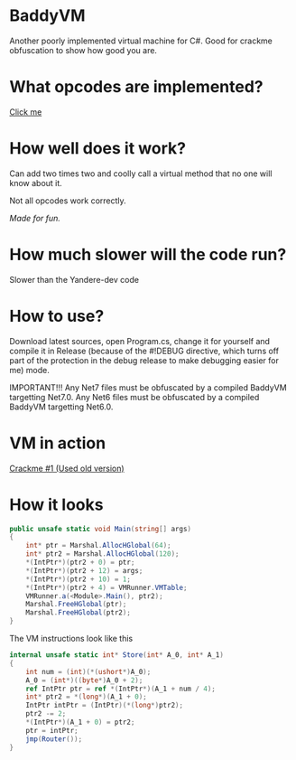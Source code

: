 # BaddyVM
Another poorly implemented virtual machine for C#.
Good for crackme obfuscation to show how good you are.

# What opcodes are implemented?
[Click me](https://github.com/BadRyuner/BaddyVM/blob/master/BaddyVM/VM/VMCore.cs#L125)

# How well does it work?
Can add two times two and coolly call a virtual method that no one will know about it.

Not all opcodes work correctly. 

_*Made for fun.*_

# How much slower will the code run?
Slower than the Yandere-dev code

# How to use?
Download latest sources, open Program.cs, change it for yourself and compile it in Release (because of the #!DEBUG directive, which turns off part of the protection in the debug release to make debugging easier for me) mode.

IMPORTANT!!!
Any Net7 files must be obfuscated by a compiled BaddyVM targetting Net7.0. Any Net6 files must be obfuscated by a compiled BaddyVM targetting Net6.0.

# VM in action
[Crackme #1 (Used old version)](https://crackmes.one/crackme/648c69d033c5d4393891394c)

# How it looks
```csharp
public unsafe static void Main(string[] args)
{
	int* ptr = Marshal.AllocHGlobal(64);
	int* ptr2 = Marshal.AllocHGlobal(120);
	*(IntPtr*)(ptr2 + 0) = ptr;
	*(IntPtr*)(ptr2 + 12) = args;
	*(IntPtr*)(ptr2 + 10) = 1;
	*(IntPtr*)(ptr2 + 4) = VMRunner.VMTable;
	VMRunner.a(<Module>.Main(), ptr2);
	Marshal.FreeHGlobal(ptr);
	Marshal.FreeHGlobal(ptr2);
}
```
The VM instructions look like this
```csharp
internal unsafe static int* Store(int* A_0, int* A_1)
{
	int num = (int)(*(ushort*)A_0);
	A_0 = (int*)((byte*)A_0 + 2);
	ref IntPtr ptr = ref *(IntPtr*)(A_1 + num / 4);
	int* ptr2 = *(long*)(A_1 + 0);
	IntPtr intPtr = (IntPtr)(*(long*)ptr2);
	ptr2 -= 2;
	*(IntPtr*)(A_1 + 0) = ptr2;
	ptr = intPtr;
	jmp(Router());
}
```